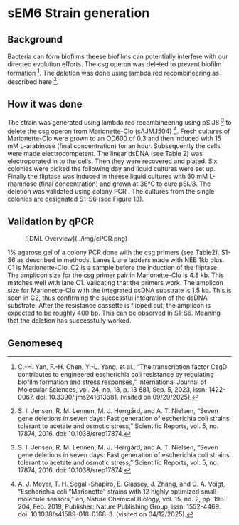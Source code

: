 # sEM6 Strain generation

## Background

Bacteria can form biofilms theese biofilms can potentially interfere with our directed evolution efforts. The csg operon was deleted to prevent biofilm formation [^yan_3]. The deletion was done using lambda red recombineering as described here [^jensen_1].

## How it was done

The strain was generated using lambda red recombineering using pSIJ8 [^jensen_1] to delete the csg operon from Marionette-Clo (sAJM.1504) [^meyer_2].  Fresh cultures of Marionette-Clo were grown to an OD600 of 0.3 and then induced with 15 mM L-arabinose (final concentration) for an hour. Subsequently the cells were made electrocompetent. The linear dsDNA (see Table 2) was electroporated in to the cells. Then they were recovered and plated. Six colonies were picked the following day and liquid cultures were set up. Finally the fliptase was induced in theese liquid cultures with 50 mM L-rhamnose (final concentration) and grown at 38°C to cure pSIJ8. The deletion was validated using colony PCR . The cultures from the single colonies are designated S1-S6 (see Figure 13).


## Validation by qPCR

<figure markdown>
![DML Overview](../img/cPCR.png)
<figcaption> 
</figcaption>
</figure>

1% agarose gel of a colony PCR done with the csg primers (see Table2). S1-S6 as described in
methods. Lanes L are ladders made with NEB 1kb plus. C1 is Marionette-Clo. C2 is a sample before the
induction of the fliptase. The amplicon size for the csg primer pair in Marionette-Clo is 4.8 kb. This matches
well with lane C1. Validating that the primers work. The amplicon size for Marionette-Clo with the integrated
dsDNA substrate is 1.5 kb. This is seen in C2, thus confirming the successful integration of the dsDNA substrate. After the resistance cassette is flipped out, the amplicon is expected to be roughly 400 bp. This can be observed in S1-S6. Meaning that the deletion has successfully worked.

## Genomeseq


[^jensen_1]: S. I. Jensen, R. M. Lennen, M. J. Herrgård, and A. T. Nielsen, “Seven gene deletions in seven days: Fast generation of escherichia coli strains tolerant to acetate and osmotic stress,” Scientific Reports, vol. 5, no. 17874, 2016. doi: 10.1038/srep17874.
[^meyer_2]: A. J. Meyer, T. H. Segall-Shapiro, E. Glassey, J. Zhang, and C. A. Voigt, “Escherichia coli “Marionette” strains with 12 highly optimized small-molecule sensors,” en, Nature Chemical Biology, vol. 15, no. 2, pp. 196–204, Feb. 2019, Publisher: Nature Publishing Group, issn: 1552-4469. doi: 10.1038/s41589-018-0168-3. (visited on 04/12/2025).
[^yan_3]: C.-H. Yan, F.-H. Chen, Y.-L. Yang, et al., “The transcription factor CsgD contributes to engineered escherichia coli resistance by regulating biofilm formation and stress responses,” International Journal of Molecular Sciences, vol. 24, no. 18, p. 13 681, Sep. 5, 2023, issn: 1422-0067. doi: 10.3390/ijms241813681. (visited on 09/29/2025).